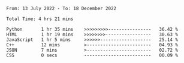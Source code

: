 <!--START_SECTION:waka-->

```text
From: 13 July 2022 - To: 18 December 2022

Total Time: 4 hrs 21 mins

Python       1 hr 35 mins    >>>>>>>>>----------------   36.42 %
HTML         1 hr 19 mins    >>>>>>>>-----------------   30.63 %
JavaScript   1 hr 5 mins     >>>>>>-------------------   25.14 %
C++          12 mins         >------------------------   04.93 %
JSON         7 mins          >------------------------   02.72 %
CSS          0 secs          -------------------------   00.09 %
```

<!--END_SECTION:waka-->

<!---
yvanlok/yvanlok is a ✨ special ✨ repository because its `README.md` (this file) appears on your GitHub profile.
You can click the Preview link to take a look at your changes.
--->
